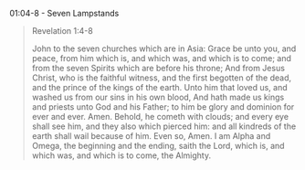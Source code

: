 01:04-8 - Seven Lampstands

> Revelation 1:4-8
>
> John to the seven churches which are in Asia: Grace be unto you, and peace, from him which is, and which was, and which is to come; and from the seven Spirits which are before his throne; And from Jesus Christ, who is the faithful witness, and the first begotten of the dead, and the prince of the kings of the earth. Unto him that loved us, and washed us from our sins in his own blood, And hath made us kings and priests unto God and his Father; to him be glory and dominion for ever and ever. Amen. Behold, he cometh with clouds; and every eye shall see him, and they also which pierced him: and all kindreds of the earth shall wail because of him. Even so, Amen. I am Alpha and Omega, the beginning and the ending, saith the Lord, which is, and which was, and which is to come, the Almighty.
